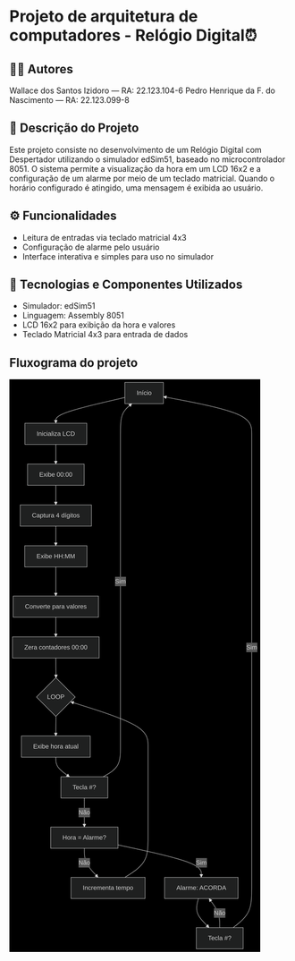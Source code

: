 # Projeto de arquitetura de computadores - Relógio Digital⏰

## 👨‍💻 Autores
Wallace dos Santos Izidoro — RA: 22.123.104-6
Pedro Henrique da F. do Nascimento — RA: 22.123.099-8

## 📌 Descrição do Projeto
Este projeto consiste no desenvolvimento de um Relógio Digital com Despertador utilizando o simulador edSim51, baseado no microcontrolador 8051. O sistema permite a visualização da hora em um LCD 16x2 e a configuração de um alarme por meio de um teclado matricial. Quando o horário configurado é atingido, uma mensagem é exibida ao usuário.

## ⚙️ Funcionalidades
* Leitura de entradas via teclado matricial 4x3
* Configuração de alarme pelo usuário
* Interface interativa e simples para uso no simulador

## 🧰 Tecnologias e Componentes Utilizados
* Simulador: edSim51
* Linguagem: Assembly 8051
* LCD 16x2 para exibição da hora e valores
* Teclado Matricial 4x3 para entrada de dados

## Fluxograma do projeto
![Descrição da Imagem](imagens/mermaid-projeto-arquitetura.png)


